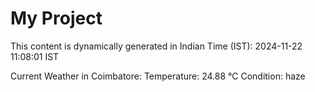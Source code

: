 # My Project

This content is dynamically generated in Indian Time (IST): 2024-11-22 11:08:01 IST


Current Weather in Coimbatore:
Temperature: 24.88 °C
Condition: haze
